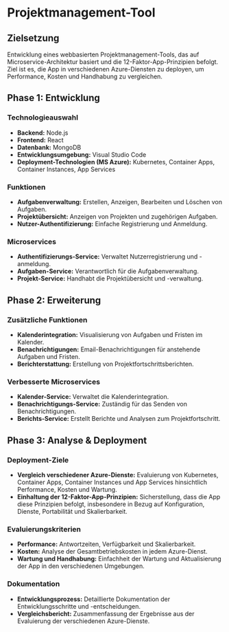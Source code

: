 # Projektmanagement-Tool

## Zielsetzung
Entwicklung eines webbasierten Projektmanagement-Tools, das auf Microservice-Architektur basiert und die 12-Faktor-App-Prinzipien befolgt. Ziel ist es, die App in verschiedenen Azure-Diensten zu deployen, um Performance, Kosten und Handhabung zu vergleichen.

## Phase 1: Entwicklung

### Technologieauswahl
- **Backend:** Node.js
- **Frontend:** React
- **Datenbank:** MongoDB
- **Entwicklungsumgebung:** Visual Studio Code
- **Deployment-Technologien (MS Azure):** Kubernetes, Container Apps, Container Instances, App Services

### Funktionen
- **Aufgabenverwaltung:** Erstellen, Anzeigen, Bearbeiten und Löschen von Aufgaben.
- **Projektübersicht:** Anzeigen von Projekten und zugehörigen Aufgaben.
- **Nutzer-Authentifizierung:** Einfache Registrierung und Anmeldung.

### Microservices
- **Authentifizierungs-Service:** Verwaltet Nutzerregistrierung und -anmeldung.
- **Aufgaben-Service:** Verantwortlich für die Aufgabenverwaltung.
- **Projekt-Service:** Handhabt die Projektübersicht und -verwaltung.

## Phase 2: Erweiterung

### Zusätzliche Funktionen
- **Kalenderintegration:** Visualisierung von Aufgaben und Fristen im Kalender.
- **Benachrichtigungen:** Email-Benachrichtigungen für anstehende Aufgaben und Fristen.
- **Berichterstattung:** Erstellung von Projektfortschrittsberichten.

### Verbesserte Microservices
- **Kalender-Service:** Verwaltet die Kalenderintegration.
- **Benachrichtigungs-Service:** Zuständig für das Senden von Benachrichtigungen.
- **Berichts-Service:** Erstellt Berichte und Analysen zum Projektfortschritt.

## Phase 3: Analyse & Deployment

### Deployment-Ziele
- **Vergleich verschiedener Azure-Dienste:** Evaluierung von Kubernetes, Container Apps, Container Instances und App Services hinsichtlich Performance, Kosten und Wartung.
- **Einhaltung der 12-Faktor-App-Prinzipien:** Sicherstellung, dass die App diese Prinzipien befolgt, insbesondere in Bezug auf Konfiguration, Dienste, Portabilität und Skalierbarkeit.

### Evaluierungskriterien
- **Performance:** Antwortzeiten, Verfügbarkeit und Skalierbarkeit.
- **Kosten:** Analyse der Gesamtbetriebskosten in jedem Azure-Dienst.
- **Wartung und Handhabung:** Einfachheit der Wartung und Aktualisierung der App in den verschiedenen Umgebungen.

### Dokumentation
- **Entwicklungsprozess:** Detaillierte Dokumentation der Entwicklungsschritte und -entscheidungen.
- **Vergleichsbericht:** Zusammenfassung der Ergebnisse aus der Evaluierung der verschiedenen Azure-Dienste.
